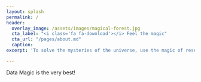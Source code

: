 ```yaml
---
layout: splash
permalink: /
header:
  overlay_image: /assets/images/magical-forest.jpg
  cta_label: "<i class='fa fa-download'></i> Feel the magic"
  cta_url: "/pages/about.md"
  caption:
excerpt: 'To solve the mysteries of the universe, use the magic of research data. Welcome, my friend.'

---
```

Data Magic is the very best!
